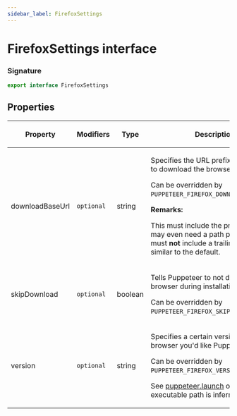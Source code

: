 ```yaml
---
sidebar_label: FirefoxSettings
---
```


# FirefoxSettings interface

### Signature

```typescript
export interface FirefoxSettings
```

## Properties

<table><thead><tr><th>

Property

</th><th>

Modifiers

</th><th>

Type

</th><th>

Description

</th><th>

Default

</th></tr></thead>
<tbody><tr><td>

<span id="downloadbaseurl">downloadBaseUrl</span>

</td><td>

`optional`

</td><td>

string

</td><td>

Specifies the URL prefix that is used to download the browser.

Can be overridden by `PUPPETEER_FIREFOX_DOWNLOAD_BASE_URL`.

**Remarks:**

This must include the protocol and may even need a path prefix. This must **not** include a trailing slash similar to the default.

</td><td>

https://archive.mozilla.org/pub/firefox/releases

</td></tr>
<tr><td>

<span id="skipdownload">skipDownload</span>

</td><td>

`optional`

</td><td>

boolean

</td><td>

Tells Puppeteer to not download the browser during installation.

Can be overridden by `PUPPETEER_FIREFOX_SKIP_DOWNLOAD`.

</td><td>

true

</td></tr>
<tr><td>

<span id="version">version</span>

</td><td>

`optional`

</td><td>

string

</td><td>

Specifies a certain version of the browser you'd like Puppeteer to use.

Can be overridden by `PUPPETEER_FIREFOX_VERSION`.

See [puppeteer.launch](./puppeteer.puppeteernode.launch.md) on how executable path is inferred.

</td><td>

The pinned browser version supported by the current Puppeteer version.

</td></tr>
</tbody></table>
